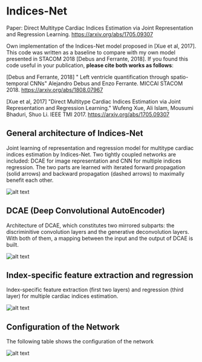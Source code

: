 # Indices-Net

Paper: Direct Multitype Cardiac Indices Estimation via Joint Representation and Regression Learning.
https://arxiv.org/abs/1705.09307

Own implementation of the Indices-Net model proposed in [Xue et al, 2017]. This code was written as a baseline to compare with my own model presented in STACOM 2018 [Debus and Ferrante, 2018]. If you found this code useful in your publication, **please cite both works as follows**:

[Debus and Ferrante, 2018] " Left ventricle quantification through spatio-temporal CNNs" Alejandro Debus and Enzo Ferrante. MICCAI STACOM 2018. https://arxiv.org/abs/1808.07967

[Xue et al, 2017] "Direct Multitype Cardiac Indices Estimation via Joint Representation and Regression Learning." Wufeng Xue, Ali Islam, Mousumi Bhaduri, Shuo Li. IEEE TMI 2017. https://arxiv.org/abs/1705.09307


## General architecture of Indices-Net ##

Joint learning of representation and regression model for multitype cardiac indices estimation by Indices-Net. Two tightly coupled networks are included: DCAE for image representation and CNN for multiple indices regression. The two parts are learned with iterated forward propagation (solid arrows) and backward propagation (dashed arrows) to maximally benefit each other.

![alt text](https://github.com/alejandrodebus/IndicesNet/blob/master/imgs_architecture/indices_net.png)



## DCAE (Deep Convolutional AutoEncoder) ##

Architecture of DCAE, which constitutes two mirrored subparts: the discriminitive convolution layers and the generative deconvolution layers. With both of them, a mapping between the input and the output of DCAE is built.

![alt text](https://github.com/alejandrodebus/IndicesNet/blob/master/imgs_architecture/dcae.png)



## Index-specific feature extraction and regression ##

Index-specific feature extraction (first two layers) and regression (third layer) for multiple cardiac indices estimation.

![alt text](https://github.com/alejandrodebus/IndicesNet/blob/master/imgs_architecture/conv_reg.png)

## Configuration of the Network ##

The following table shows the configuration of the network

![alt text](https://github.com/alejandrodebus/IndicesNet/blob/master/imgs_architecture/network_config.png)
